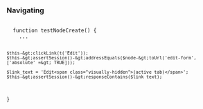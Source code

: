 <h3>Navigating</h3>
          <pre><code class="hljs">
  function testNodeCreate() {
    ...

    $this-&gt;clickLink(t('Edit'));
    $this-&gt;assertSession()-&gt;addressEquals($node-&gt;toUrl('edit-form', ['absolute' =&gt; TRUE]));

    $link_text = 'Edit<span class="visually-hidden">(active tab)</span>';
    $this-&gt;assertSession()-&gt;responseContains($link_text);
  }
          </code></pre>
        